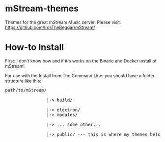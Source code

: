 # mStream-themes
Themes for the great mStream Music server.
Please visit: https://github.com/IrosTheBeggar/mStream/

# How-to Install
First: I don't know how and if it's works on the Binarie and Docker install of mStream!

For use with the Install from The Command Line:
you should have a folder structure like this:

<pre>
path/to/mStream/<br/>
                |-> build/<br/>
                |-> electron/
                |-> modules/<br/>
                |-> ... some other...<br/>
                |-> public/ --- this is where my themes belong in
</pre>
